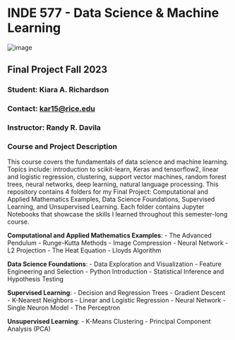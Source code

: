# INDE 577 - Data Science & Machine Learning 

![image](DataScience.jpeg)

## Final Project Fall 2023

### Student: Kiara A. Richardson

### Contact: kar15@rice.edu

### Instructor: Randy R. Davila

### Course and Project Description

 This course covers the fundamentals of data science and machine learning. Topics include: introduction to scikit-learn, Keras and tensorflow2, linear and logistic regression, clustering, support vector machines, random forest trees, neural networks, deep learning, natural language processing. This repository contains 4 folders for my Final Project: Computational and Applied Mathematics Examples, Data Science Foundations, Supervised Learning, and Unsupervised Learning. Each folder contains Jupyter Notebooks that showcase the skills I learned throughout this semester-long course.   

  **Computational and Applied Mathematics Examples**:
    - The Advanced Pendulum
    - Runge-Kutta Methods
    - Image Compression
    - Neural Network
    - L2 Projection
    - The Heat Equation
    - Lloyds Algorithm
 
 **Data Science Foundations**:
    - Data Exploration and Visualization
    - Feature Engineering and Selection
    - Python Introduction
    - Statistical Inference and Hypothesis Testing

 **Supervised Learning**:
    - Decision and Regression Trees
    - Gradient Descent
    - K-Nearest Neighbors
    - Linear and Logistic Regression
    - Neural Network
    - Single Neuron Model - The Perceptron

 **Unsupervised Learning**:
    - K-Means Clustering
    - Principal Component Analysis (PCA)
